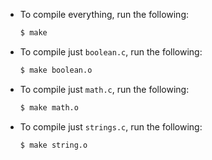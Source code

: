 - To compile everything, run the following:

    ```bash
    $ make
    ```

- To compile just `boolean.c`, run the following:

    ```bash
    $ make boolean.o
    ```

- To compile just `math.c`, run the following:

    ```bash
    $ make math.o
    ```

- To compile just `strings.c`, run  the following:

    ```bash
    $ make string.o

